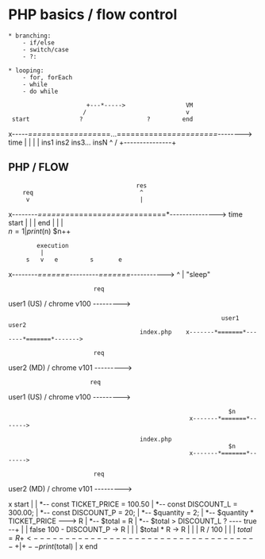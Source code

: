 









# PHP basics / flow control

    * branching:
        - if/else
        - switch/case
        - ?:

    * looping:
        - for, forEach
        - while
        - do while

                          +---*----->                 VM
                         /                            v
     start              ?                  ?         end
x-----*====*=====*======*===...============*==========*--------> time
           |     |      |                  |
           ins1  ins2   ins3...            insN
                         ^                /
                         +---------------+

















## PHP / FLOW



                                        res
        req                              ^
         v                               |
x--------*=======*=======*=======*=======*---------------> time
         start   |       |       |       end
                 |       |       |       
                 $n = 1  |       print($n)
                         $n++



            execution
             |
         s   v   e         s       e
x--------*=======*---------*=======*----------->
                      ^
                      |
                    "sleep"









                            req
user1 (US) / chrome v100 --------->

                                                                user1           user2
                                         index.php    x-------*=======*-------*=======*------->

                            req
user2 (MD) / chrome v101 --------->








                           req
user1 (US) / chrome v100 --------->

                                                                  $n            
                                                       x-------*=======*------->

                                         index.php    
                                                                  $n           
                                                       x-------*=======*------->

                            req
user2 (MD) / chrome v101 --------->








x start
|
|
*-- const TICKET_PRICE = 100.50
|
*-- const DISCOUNT_L   = 300.00;
|
*-- const DISCOUNT_P   = 20;
|
*-- $quantity = 2;
|
*-- $quantity * TICKET_PRICE ---> R
|
*-- $total = R
|
*-- $total > DISCOUNT_L ? ---- true --+
|                                     |
false                               100 - DISCOUNT_P -> R
|                                     |
|                                   $total * R -> R
|                                     |
|                                   R / 100
|                                     |
|                                   $total = R
+<------------------------------------+
|
+-- print($total) 
|
x end

